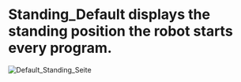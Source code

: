 # Standing_Default displays the standing position the robot starts every program.


![Default_Standing_Seite](https://user-images.githubusercontent.com/78216366/158184699-3abb7b68-79ec-4d23-b874-ad5e8743e695.jpg)
